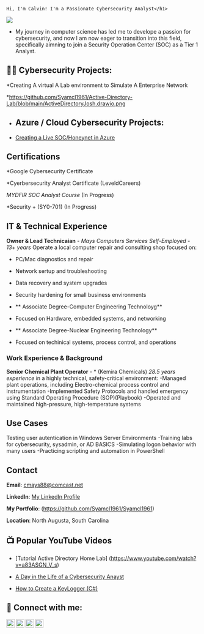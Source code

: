     Hi, I'm Calvin! I'm a Passionate Cybersecurity Analyst</h1>
<a href="https://linkedin.com"><img src="https://img.shields.io/badge/-LinkedIn-0072b1?&style=for-the-badge&logo=linkedin&logoColor=white" /></a>




* My journey in computer science has led me to develope a passion for cybersecurity, and now I am now eager to transition into this field, specifically aimning to join a Security Operation Center (SOC) as a Tier 1 Analyst.







<h2>👨‍💻  Cybersecurity Projects:</h2>
*Creating A virtual A Lab environment to Simulate A Enterprise Network





*https://github.com/Syamcl1961/Active-Directory-Lab/blob/main/ActiveDirectoryJosh.drawio.png




* <h2> Azure / Cloud Cybersecurity Projects:</h2>
* [Creating a Live SOC/Honeynet in Azure](https://github.com/Syamcl1961/Azure-SOC-Honeynet)
  
 

  




<h2> Certifications</h2>

 *Google Cybersecurity Certificate

 *Cyerbersecurity Analyst Certificate (LeveldCareers)

 *MYDFIR SOC Analyst Course* (In Progress)

 *Security + (SY0-701) (In Progress)





## IT & Technical Experience

**Owner & Lead Technicaian** - *Mays Computers Services*
*Self-Employed - 13+ years*
Operate a local computer repair and consulting shop focused on:
- PC/Mac diagnostics and repair
- Network sertup and troubleshooting
- Data recovery and system upgrades
- Security hardening for small business environments

- ** Associate Degree-Computer Engineering Technoloyg**
- Focused on Hardware, embedded systems, and networking
- ** Associate Degree-Nuclear Engineering Technology**
- Focused on techinical systems, process control, and operations


### Work Experience & Background

**Senior Chemical Plant Operator** - * (Kemira Chemicals)
*28.5 years experience* in a highly technical, safety-critical environment:
-Managed plant operations, including Electro-chemical process control and instrumentation
-Implemented Safety Protocols and handled emergency using Standard Operating Procedure (SOP)(Playbook)
-Operated and maintained high-pressure, high-temperature systems

## Use Cases
Testing user autentication in Windows Server Environments
-Training labs for cybersecurity, sysadmin, or AD BASICS
-Simulating logon behavior with many users
-Practicing scripting and automation in PowerShell


## Contact
**Email**: cmays88@comcast.net

**LinkedIn**: [My LinkedIn Profile](https://www.linkedin.com/in/yourprofile)


**My Portfolio**: (https://github.com/Syamcl1961/Syamcl1961)


**Location**: North Augusta, South Carolina








 
<h2>📺 Popular YouTube Videos</h2>

* [Tutorial Active Directory Home Lab] (https://www.youtube.com/watch?v=a83ASGN_V_s)



* [A Day in the Life of a Cybersecurity Anayst](https://www.youtube.com/watch?v=uHy3oM7NnoU)
* [How to Create a KeyLogger (C#)](https://www.youtube.com/watch?v=N-L9hklSlNk)


<h2> 🤳 Connect with me:</h2>

[<img align="left" alt="CalvinMays | YouTube" width="22px" src="https://cdn.jsdelivr.net/npm/simple-icons@v3/icons/youtube.svg" />][youtube]
[<img align="left" alt="CalvinMays | Twitter" width="22px" src="https://cdn.jsdelivr.net/npm/simple-icons@v3/icons/twitter.svg" />][twitter]
[<img align="left" alt="CalvinMays | LinkedIn" width="22px" src="https://cdn.jsdelivr.net/npm/simple-icons@v3/icons/linkedin.svg" />][linkedin]
[<img align="left" alt="CalvinMays | Instagram" width="22px" src="https://cdn.jsdelivr.net/npm/simple-icons@v3/icons/instagram.svg" />][instagram]

[twitter]: https://twitter.com/calvinmays
[youtube]: https://www.youtube.com/c/calvinmays
[instagram]: https://www.instagram.com/calvinmays/
[linkedin]: https://linkedin.com/in/calvinmays

